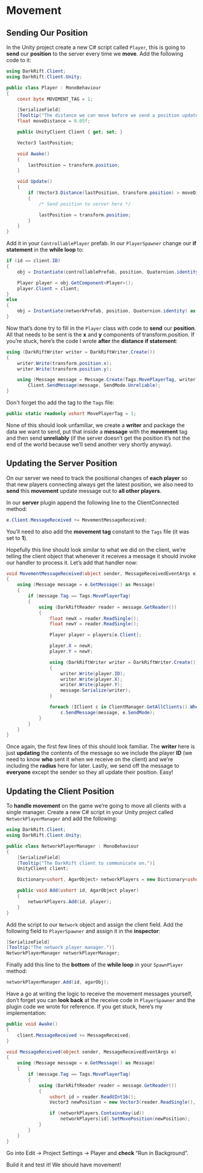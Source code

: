 # Movement
## Sending Our Position
In the Unity project create a new C# script called `Player`, this is going to **send** our **position** to the server every time we **move**. Add the following code to it:
```csharp
using DarkRift.Client;
using DarkRift.Client.Unity;

public class Player : MonoBehaviour
{
    const byte MOVEMENT_TAG = 1;

    [SerializeField]
    [Tooltip("The distance we can move before we send a position update.")]
    float moveDistance = 0.05f;

    public UnityClient Client { get; set; }

    Vector3 lastPosition;

    void Awake()
    {
        lastPosition = transform.position;
    }

    void Update()
    {
        if (Vector3.Distance(lastPosition, transform.position) > moveDistance)
        {
            /* Send position to server here */

            lastPosition = transform.position;
        }
    }
}
```
Add it in your `ControllablePlayer` prefab. In our `PlayerSpawner` change our **if statement** in the **while loop** to:
```csharp
if (id == client.ID)
{
    obj = Instantiate(controllablePrefab, position, Quaternion.identity) as GameObject;

    Player player = obj.GetComponent<Player>();
    player.Client = client;
}
else
{
    obj = Instantiate(networkPrefab, position, Quaternion.identity) as GameObject;
} 
```
Now that’s done try to fill in the `Player` class with code to **send** our **position**. All that needs to be sent is the **x** and **y** components of transform.position.
If you’re stuck, here’s the code I wrote **after** the **distance if statement**:
```csharp
using (DarkRiftWriter writer = DarkRiftWriter.Create())
{
    writer.Write(transform.position.x);
    writer.Write(transform.position.y);

    using (Message message = Message.Create(Tags.MovePlayerTag, writer))
        Client.SendMessage(message, SendMode.Unreliable);
}
```
Don't forget tho add the tag to the `Tags` file:
```csharp
public static readonly ushort MovePlayerTag = 1;
```
None of this should look unfamiliar, we create a **writer** and package the data we want to send, put that inside a **message** with the **movement** tag and then send **unreliably** (if the server doesn’t get the position it’s not the end of the world because we’ll send another very shortly anyway).

## Updating the Server Position
On our server we need to track the positional changes of **each player** so that new players connecting always get the latest position, we also need to **send** this **movement** update message out to **all other players**.

In our **server** plugin append the following line to the ClientConnected method:
```csharp
e.Client.MessageReceived += MovementMessageReceived;
```
You’ll need to also add the **movement tag** constant to the `Tags` file (it was set to **1**).

Hopefully this line should look similar to what we did on the client, we’re telling the client object that whenever it receives a message it should invoke our handler to process it. Let’s add that handler now:
```csharp
void MovementMessageReceived(object sender, MessageReceivedEventArgs e)
{
    using (Message message = e.GetMessage() as Message)
    {
        if (message.Tag == Tags.MovePlayerTag)
        {
            using (DarkRiftReader reader = message.GetReader())
            {
                float newX = reader.ReadSingle();
                float newY = reader.ReadSingle();

                Player player = players[e.Client];

                player.X = newX;
                player.Y = newY;

                using (DarkRiftWriter writer = DarkRiftWriter.Create())
                {
                    writer.Write(player.ID);
                    writer.Write(player.X);
                    writer.Write(player.Y);
                    message.Serialize(writer);
                }

                foreach (IClient c in ClientManager.GetAllClients().Where(x => x != e.Client))
                    c.SendMessage(message, e.SendMode);
            }
        }
    }
}
```
Once again, the first few lines of this should look familiar. The **writer** here is just **updating** the contents of the message so we include the player **ID** (we need to know **who** sent it when we receive on the client) and we’re including the **radius** here for later. Lastly, we send off the message to **everyone** except the sender so they all update their position. Easy!
        
## Updating the Client Position</title>    
To **handle movement** on the game we’re going to move all clients with a single manager. Create a new C# script in your Unity project called `NetworkPlayerManager` and add the following:
```csharp
using DarkRift.Client;
using DarkRift.Client.Unity;

public class NetworkPlayerManager : MonoBehaviour
{
    [SerializeField]
    [Tooltip("The DarkRift client to communicate on.")]
    UnityClient client;

    Dictionary<ushort, AgarObject> networkPlayers = new Dictionary<ushort, AgarObject>();

    public void Add(ushort id, AgarObject player)
    {
        networkPlayers.Add(id, player);
    }
}
```
Add the script to our `Network` object and assign the client field. Add the following field to `PlayerSpawner` and assign it in the **inspector**:
```csharp
[SerializeField]
[Tooltip("The network player manager.")]
NetworkPlayerManager networkPlayerManager;
```
Finally add this line to the **bottom** of the **while loop** in your `SpawnPlayer` method:
```csharp
networkPlayerManager.Add(id, agarObj);
```
Have a go at writing the logic to receive the movement messages yourself, don’t forget you can **look back** at the receive code in `PlayerSpawner` and the plugin code we wrote for reference. If you get stuck, here’s my implementation:
```csharp
public void Awake()
{
    client.MessageReceived += MessageReceived;
}

void MessageReceived(object sender, MessageReceivedEventArgs e)
{
    using (Message message = e.GetMessage() as Message)
    {
        if (message.Tag == Tags.MovePlayerTag)
        {
            using (DarkRiftReader reader = message.GetReader())
            {
                ushort id = reader.ReadUInt16();
                Vector3 newPosition = new Vector3(reader.ReadSingle(), reader.ReadSingle(), 0);

                if (networkPlayers.ContainsKey(id)) 
                    networkPlayers[id].SetMovePosition(newPosition);
            }
        }
    }
}
```
Go into Edit -> Project Settings -> Player and **check** “Run in Background”.

Build it and test it! We should have movement!
